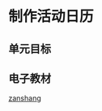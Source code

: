 # 制作活动日历

## 单元目标


## 电子教材

<Ebook grade="xxsx3b" :pages="90" :paged="90" ></Ebook>

[zanshang](../res/zanshang.md ':include')